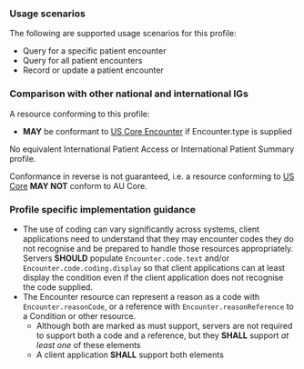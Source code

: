 ### Usage scenarios

The following are supported usage scenarios for this profile:

- Query for a specific patient encounter
- Query for all patient encounters
- Record or update a patient encounter


### Comparison with other national and international IGs

A resource conforming to this profile:
- **MAY** be conformant to [US Core Encounter](http://hl7.org/fhir/us/core/StructureDefinition/us-core-encounter) if Encounter.type is supplied

No equivalent International Patient Access or International Patient Summary profile.

Conformance in reverse is not guaranteed, i.e. a resource conforming to [US Core](http://hl7.org/fhir/us/core) **MAY NOT** conform to AU Core.


### Profile specific implementation guidance
- The use of coding can vary significantly across systems, client applications need to understand that they may encounter codes they do not recognise and be prepared to handle those resources appropriately. Servers **SHOULD** populate `Encounter.code.text` and/or `Encounter.code.coding.display` so that client applications can at least display the condition even if the client application does not recognise the code supplied. 
- The Encounter resource can represent a reason as a code with `Encounter.reasonCode`, or a reference with `Encounter.reasonReference` to a Condition or other resource.
  - Although both are marked as must support, servers are not required to support both a code and a reference, but they **SHALL** support *at least one* of these elements
  - A client application **SHALL** support both elements
